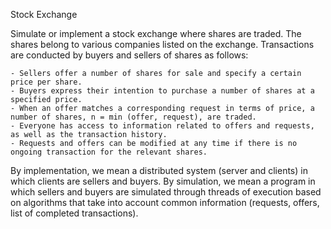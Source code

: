 Stock Exchange

Simulate or implement a stock exchange where shares are traded. The shares belong to various companies listed on the exchange. Transactions are conducted by buyers and sellers of shares as follows:

    - Sellers offer a number of shares for sale and specify a certain price per share.
    - Buyers express their intention to purchase a number of shares at a specified price.
    - When an offer matches a corresponding request in terms of price, a number of shares, n = min (offer, request), are traded.
    - Everyone has access to information related to offers and requests, as well as the transaction history.
    - Requests and offers can be modified at any time if there is no ongoing transaction for the relevant shares.

By implementation, we mean a distributed system (server and clients) in which clients are sellers and buyers. By simulation, we mean a program in which sellers and buyers are simulated through threads of execution based on algorithms that take into account common information (requests, offers, list of completed transactions).
